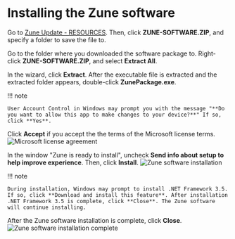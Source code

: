 # Installing the Zune software

Go to [Zune Update - RESOURCES](https://www.zuneupdate.com/resources/). Then, click **ZUNE-SOFTWARE.ZIP**, and specify a folder to save the file to.

Go to the folder where you downloaded the software package to. Right-click **ZUNE-SOFTWARE.ZIP**, and select **Extract All**. 

In the wizard, click **Extract**. After the executable file is extracted and the extracted folder appears, double-click **ZunePackage.exe**.

!!! note

    User Account Control in Windows may prompt you with the message "**Do you want to allow this app to make changes to your device?**" If so, click **Yes**.

Click **Accept** if you accept the the terms of the Microsoft license terms.
![Microsoft license agreement](https://github.com/josh-wong/zune-software-setup/blob/main/docs/assets/screenshots/microsoft_license_accept.png?raw=true)

In the window "Zune is ready to install", uncheck **Send info about setup to help improve experience**. Then, click **Install**.
![Zune software installation](https://github.com/josh-wong/zune-software-setup/blob/main/docs/assets/screenshots/zune_software_install.png?raw=true)

!!! note

    During installation, Windows may prompt to install .NET Framework 3.5. If so, click **Download and install this feature**. After installation .NET Framework 3.5 is complete, click **Close**. The Zune software will continue installing.

After the Zune software installation is complete, click **Close**.
![Zune software installation complete](https://github.com/josh-wong/zune-software-setup/blob/main/docs/assets/screenshots/zune_software_installation_complete.png?raw=true)